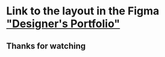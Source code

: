 # Link to the layout in the Figma ["Designer's Portfolio"](https://www.figma.com/file/TpSIt0jLlRlO7h3QRbbWyx/Designer's-Portfolio?type=design&t=HZzxB40qFldIGrvm-6)

## Thanks for watching